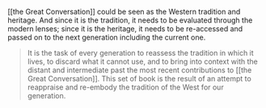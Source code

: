 [[the Great Conversation]] could be seen as the Western tradition and heritage. And since it is the tradition, it needs to be evaluated through the modern lenses; since it is the heritage, it needs to be re-accessed and passed on to the next generation including the current one.

> It is the task of every generation to reassess the tradition in which it lives, to discard what it cannot use, and to bring into context with the distant and intermediate past the most recent contributions to [[the Great Conversation]]. This set of book is the result of an attempt to reappraise and re-embody the tradition of the West for our generation.
